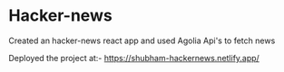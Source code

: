 # Hacker-news
Created an hacker-news react app and used Agolia Api's to fetch news

Deployed the project at:- https://shubham-hackernews.netlify.app/
